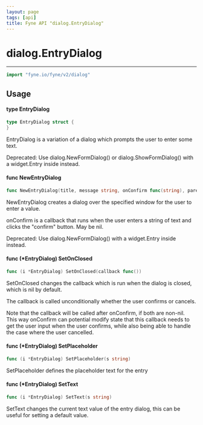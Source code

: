 ```yaml
---
layout: page
tags: [api]
title: Fyne API "dialog.EntryDialog"
---
```


# dialog.EntryDialog
---
```go
import "fyne.io/fyne/v2/dialog"
```

## Usage

#### type EntryDialog

```go
type EntryDialog struct {
}
```

EntryDialog is a variation of a dialog which prompts the user to enter some text.


<div class="deprecated">
Deprecated: Use dialog.NewFormDialog() or dialog.ShowFormDialog() with a widget.Entry inside instead.</div>

#### func  NewEntryDialog

```go
func NewEntryDialog(title, message string, onConfirm func(string), parent fyne.Window) *EntryDialog
```
NewEntryDialog creates a dialog over the specified window for the user to enter a value.

onConfirm is a callback that runs when the user enters a string of text and clicks the "confirm" button. May be nil.


<div class="deprecated">
Deprecated: Use dialog.NewFormDialog() with a widget.Entry inside instead.</div>

#### func (*EntryDialog) SetOnClosed

```go
func (i *EntryDialog) SetOnClosed(callback func())
```
SetOnClosed changes the callback which is run when the dialog is closed, which is nil by default.

The callback is called unconditionally whether the user confirms or cancels.

Note that the callback will be called after onConfirm, if both are non-nil. This way onConfirm can potential modify state that this callback needs to get the user input when the user confirms, while also being able to handle the case where the user cancelled.

#### func (*EntryDialog) SetPlaceholder

```go
func (i *EntryDialog) SetPlaceholder(s string)
```
SetPlaceholder defines the placeholder text for the entry

#### func (*EntryDialog) SetText

```go
func (i *EntryDialog) SetText(s string)
```
SetText changes the current text value of the entry dialog, this can be useful for setting a default value.
